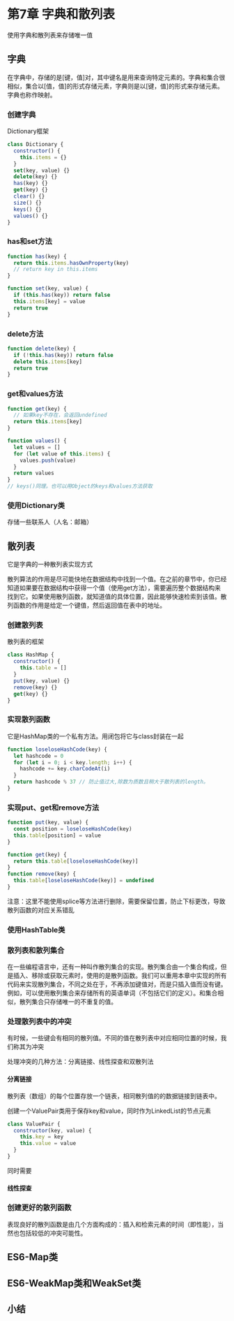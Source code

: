 # 第7章 字典和散列表

使用字典和散列表来存储唯一值

## 字典

在字典中，存储的是[键，值]对，其中键名是用来查询特定元素的。字典和集合很相似，集合以[值，值]的形式存储元素，字典则是以[键，值]的形式来存储元素。字典也称作映射。

### 创建字典

Dictionary框架

```javascript
class Dictionary {
  constructor() {
    this.items = {}
  }
  set(key, value) {}
  delete(key) {}
  has(key) {}
  get(key) {}
  clear() {}
  size() {}
  keys() {}
  values() {}
}
```

### has和set方法

```javascript
function has(key) {
  return this.items.hasOwnProperty(key)
  // return key in this.items
}

function set(key, value) {
  if (this.has(key)) return false
  this.items[key] = value
  return true
}
```

### delete方法

```javascript
function delete(key) {
  if (!this.has(key)) return false
  delete this.items[key]
  return true
}
```

### get和values方法

```javascript
function get(key) {
  // 如果key不存在，会返回undefined
  return this.items[key]
}

function values() {
  let values = []
  for (let value of this.items) {
    values.push(value)
  }
  return values
}
// keys()同理。也可以用Object的keys和values方法获取
```

### 使用Dictionary类

存储一些联系人（人名：邮箱）

## 散列表

它是字典的一种散列表实现方式

散列算法的作用是尽可能快地在数据结构中找到一个值。在之前的章节中，你已经知道如果要在数据结构中获得一个值（使用get方法），需要遍历整个数据结构来找到它。如果使用散列函数，就知道值的具体位置，因此能够快速检索到该值。散列函数的作用是给定一个键值，然后返回值在表中的地址。

### 创建散列表

散列表的框架

```javascript
class HashMap {
  constructor() {
    this.table = []
  }
  put(key, value) {}
  remove(key) {}
  get(key) {}
}
```

### 实现散列函数

它是HashMap类的一个私有方法。用闭包将它与class封装在一起

```javascript
function loseloseHashCode(key) {
  let hashcode = 0
  for (let i = 0; i < key.length; i++) {
    hashcode += key.charCodeAt(i)
  }
  return hashcode % 37 // 防止值过大,除数为质数且稍大于散列表的length。
}
```

### 实现put、get和remove方法

```javascript
function put(key, value) {
  const position = loseloseHashCode(key)
  this.table[position] = value
}

function get(key) {
  return this.table[loseloseHashCode(key)]
}
function remove(key) {
  this.table[loseloseHashCode(key)] = undefined
}
```

注意：这里不能使用splice等方法进行删除，需要保留位置，防止下标更改，导致散列函数的对应关系错乱

### 使用HashTable类

### 散列表和散列集合

在一些编程语言中，还有一种叫作散列集合的实现。散列集合由一个集合构成，但是插入、移除或获取元素时，使用的是散列函数。我们可以重用本章中实现的所有代码来实现散列集合，不同之处在于，不再添加键值对，而是只插入值而没有键。例如，可以使用散列集合来存储所有的英语单词（不包括它们的定义）。和集合相似，散列集合只存储唯一的不重复的值。

### 处理散列表中的冲突

有时候，一些键会有相同的散列值。不同的值在散列表中对应相同位置的时候，我们称其为冲突

处理冲突的几种方法：分离链接、线性探查和双散列法

#### 分离链接

散列表（数组）的每个位置存放一个链表，相同散列值的的数据链接到链表中。

创建一个ValuePair类用于保存key和value，同时作为LinkedList的节点元素

```javascript
class ValuePair {
  constructor(key, value) {
    this.key = key
    this.value = value
  }
}
```

同时需要

#### 线性探查

### 创建更好的散列函数

表现良好的散列函数是由几个方面构成的：插入和检索元素的时间（即性能），当然也包括较低的冲突可能性。

## ES6-Map类

## ES6-WeakMap类和WeakSet类

## 小结


